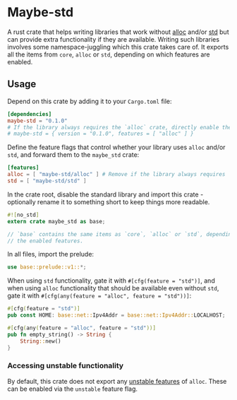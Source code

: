 # Maybe-std

A rust crate that helps writing libraries that work without [alloc](https://doc.rust-lang.org/alloc/index.html) and/or [std](https://doc.rust-lang.org/std/index.html) but can provide extra functionality if they are available. Writing such libraries involves some namespace-juggling which this crate takes care of. It exports all the items from `core`, `alloc` or `std`, depending on which features are enabled.

## Usage

Depend on this crate by adding it to your `Cargo.toml` file:

```toml
[dependencies]
maybe-std = "0.1.0"
# If the library always requires the `alloc` crate, directly enable the feature:
# maybe-std = { version = "0.1.0", features = [ "alloc" ] }
```

Define the feature flags that control whether your library uses `alloc` and/or `std`, and forward them to the `maybe_std` crate:

```toml
[features]
alloc = [ "maybe-std/alloc" ] # Remove if the library always requires `alloc`
std = [ "maybe-std/std" ]
```

In the crate root, disable the standard library and import this crate - optionally rename it to something short to keep things more readable.

```rust
#![no_std]
extern crate maybe_std as base;

// `base` contains the same items as `core`, `alloc` or `std`, depending on
// the enabled features.
```

In all files, import the prelude:

```rust
use base::prelude::v1::*;
```

When using `std` functionality, gate it with `#[cfg(feature = "std")]`, and when using `alloc` functionality that should be available even without `std`, gate it with `#[cfg(any(feature = "alloc", feature = "std"))]`:

```rust
#[cfg(feature = "std")]
pub const HOME: base::net::Ipv4Addr = base::net::Ipv4Addr::LOCALHOST;

#[cfg(any(feature = "alloc", feature = "std"))]
pub fn empty_string() -> String {
    String::new()
}
```

### Accessing unstable functionality

By default, this crate does not export any [unstable features](https://doc.rust-lang.org/unstable-book/the-unstable-book.html) of `alloc`. These can be enabled via the `unstable` feature flag.
